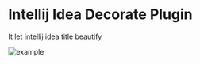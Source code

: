 # Intellij Idea Decorate Plugin
It let intellij idea title beautify

![example](https://raw.githubusercontent.com/cweijan/decorate/master/example.png)

